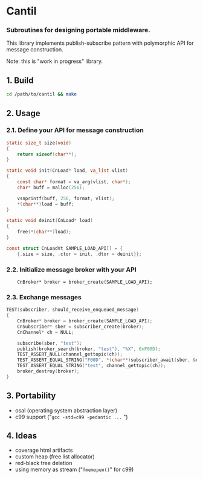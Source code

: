 # Cantil

### Subroutines for designing portable middleware.

This library implements publish-subscribe pattern with polymorphic API for message construction.

Note: this is "work in progress" library.

## 1. Build
```sh
cd /path/to/cantil && make
```

## 2. Usage

### 2.1. Define your API for message construction
```c
static size_t size(void)
{
	return sizeof(char**);
}

static void init(CnLoad* load, va_list vlist)
{
	const char* format = va_arg(vlist, char*);
	char* buff = malloc(256);

	vsnprintf(buff, 256, format, vlist);
	*(char**)load = buff;
}

static void deinit(CnLoad* load)
{
	free(*(char**)load);
}

const struct CnLoadVt SAMPLE_LOAD_API[] = {
	{.size = size, .ctor = init, .dtor = deinit}};
```

### 2.2. Initialize message broker with your API
```
	CnBroker* broker = broker_create(SAMPLE_LOAD_API);
```

### 2.3. Exchange messages
```c
TEST(subscriber, should_receive_enqueued_message)
{
	CnBroker* broker = broker_create(SAMPLE_LOAD_API);
	CnSubscriber* sber = subscriber_create(broker);
	CnChannel* ch = NULL;

	subscribe(sber, "test");
	publish(broker_search(broker, "test"), "%X", 0xF00D);
	TEST_ASSERT_NULL(channel_gettopic(ch));
	TEST_ASSERT_EQUAL_STRING("F00D", *(char**)subscriber_await(sber, &ch));
	TEST_ASSERT_EQUAL_STRING("test", channel_gettopic(ch));
	broker_destroy(broker);
}
```

## 3. Portability
- osal (operating system abstraction layer)
- c99 support ("`gcc -std=c99 -pedantic ...` ")

## 4. Ideas
- coverage html artifacts
- custom heap (free list allocator)
- red-black tree deletion
- using memory as stream ("`fmemopen()`" for c99)
